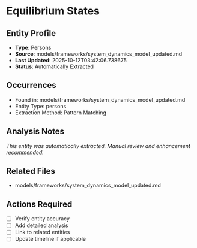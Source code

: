 # Equilibrium States

## Entity Profile
- **Type**: Persons
- **Source**: models/frameworks/system_dynamics_model_updated.md
- **Last Updated**: 2025-10-12T03:42:06.738675
- **Status**: Automatically Extracted

## Occurrences
- Found in: models/frameworks/system_dynamics_model_updated.md
- Entity Type: persons
- Extraction Method: Pattern Matching

## Analysis Notes
*This entity was automatically extracted. Manual review and enhancement recommended.*

## Related Files
- models/frameworks/system_dynamics_model_updated.md

## Actions Required
- [ ] Verify entity accuracy
- [ ] Add detailed analysis
- [ ] Link to related entities
- [ ] Update timeline if applicable
